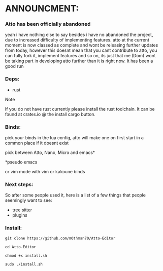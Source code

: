 # ANNOUNCMENT:
### Atto has been officially abandoned
yeah i have nothing else to say besides i have no abandoned the project, due to increased difficulty of implementing features.
atto at the current moment is now classed as complete and wont be releasing further updates from today,
however this doesnt mean that you cant contribute to atto, you can fully fork it, implement features and so on,
its just that me (Dom) wont be taking part in developing atto further than it is right now.
It has been a good run



### Deps:

  - rust 
    
> [!NOTE]  
> If you do not have rust currently please install the rust toolchain. It can be found at crates.io @ the install cargo button.

### Binds:

pick your binds in the lua config, atto will make one on first start in a common place if it doesnt exist

pick between Atto, Nano, Micro and emacs*

*pseudo emacs

or vim mode with vim or kakoune binds

### Next steps:

So after some people used it, here is a list of a few things that people seemingly want to see:

- tree sitter
- plugins

### Install:

`git clone https://github.com/m0thman70/Atto-Editor`

`cd Atto-Editor`

`chmod +x install.sh`

`sudo ./install.sh`
